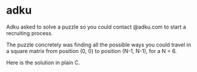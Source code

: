 # adku
Adku asked to solve a puzzle so you could contact <solution>@adku.com to start a recruiting process.

The puzzle concretely was finding all the possible ways you could travel in a square matrix from 
position (0, 0) to position (N-1, N-1), for a N = 6.

Here is the solution in plain C.

